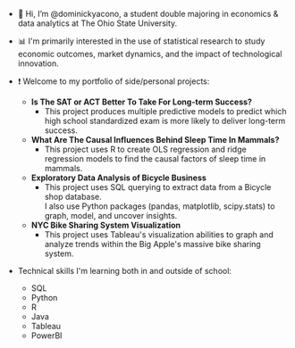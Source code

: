 - 👋 Hi, I’m @dominickyacono, a student double majoring in economics & data analytics at The Ohio State University.
 - 📊 I'm primarily interested in the use of statistical research to study economic outcomes, market dynamics, and the impact of technological innovation.
 - ❗️ Welcome to my portfolio of side/personal projects:
    - **Is The SAT or ACT Better To Take For Long-term Success?**
      - This project produces multiple predictive models to predict which high school standardized exam is more likely to deliver long-term success.
    - **What Are The Causal Influences Behind Sleep Time In Mammals?**
      - This project uses R to create OLS regression and ridge regression models to find the causal factors of sleep time in mammals.
    - **Exploratory Data Analysis of Bicycle Business**
      - This project uses SQL querying to extract data from a Bicycle shop database.  
        I also use Python packages (pandas, matplotlib, scipy.stats) to graph, model, and uncover insights. 
    - **NYC Bike Sharing System Visualization**
      - This project uses Tableau's visualization abilities to graph and analyze trends within the Big Apple's massive bike sharing system.
     
- Technical skills I'm learning both in and outside of school: 
  - SQL 
  - Python
  - R
  - Java
  - Tableau
  - PowerBI

<!---
dominickyacono/dominickyacono is a ✨ special ✨ repository because its `README.md` (this file) appears on your GitHub profile.
You can click the Preview link to take a look at your changes.
--->
